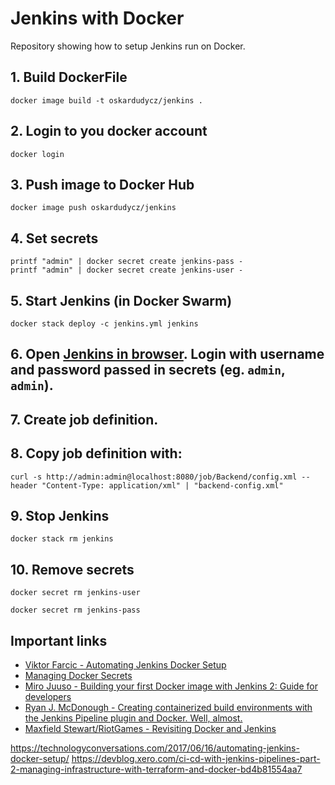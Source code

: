 # Jenkins with Docker

Repository showing how to setup Jenkins run on Docker.

## 1. Build DockerFile

```
docker image build -t oskardudycz/jenkins .
```

## 2. Login to you docker account

```
docker login
```

## 3. Push image to Docker Hub

```
docker image push oskardudycz/jenkins
```

## 4. Set secrets

```
printf "admin" | docker secret create jenkins-pass -
printf "admin" | docker secret create jenkins-user -
```

## 5. Start Jenkins (in Docker Swarm)

```
docker stack deploy -c jenkins.yml jenkins
```

## 6. Open [Jenkins in browser](http://localhost:8080/). Login with username and password passed in secrets (eg. `admin`, `admin`).

## 7. Create job definition.

## 8. Copy job definition with:

```
curl -s http://admin:admin@localhost:8080/job/Backend/config.xml --header "Content-Type: application/xml" | "backend-config.xml"
```

## 9. Stop Jenkins

```
docker stack rm jenkins
```

## 10. Remove secrets

```
docker secret rm jenkins-user

docker secret rm jenkins-pass
```

## Important links

- [Viktor Farcic - Automating Jenkins Docker Setup](https://technologyconversations.com/2017/06/16/automating-jenkins-docker-setup/)
- [Managing Docker Secrets](https://docs.docker.com/engine/swarm/secrets/)
- [Miro Juuso - Building your first Docker image with Jenkins 2: Guide for developers](https://getintodevops.com/blog/building-your-first-docker-image-with-jenkins-2-guide-for-developers)
- [Ryan J. McDonough - Creating containerized build environments with the Jenkins Pipeline plugin and Docker. Well, almost.](https://damnhandy.com/2016/03/06/creating-containerized-build-environments-with-the-jenkins-pipeline-plugin-and-docker-well-almost/)
- [Maxfield Stewart/RiotGames - Revisiting Docker and Jenkins](https://engineering.riotgames.com/news/revisiting-docker-and-jenkins)

https://technologyconversations.com/2017/06/16/automating-jenkins-docker-setup/
https://devblog.xero.com/ci-cd-with-jenkins-pipelines-part-2-managing-infrastructure-with-terraform-and-docker-bd4b81554aa7
